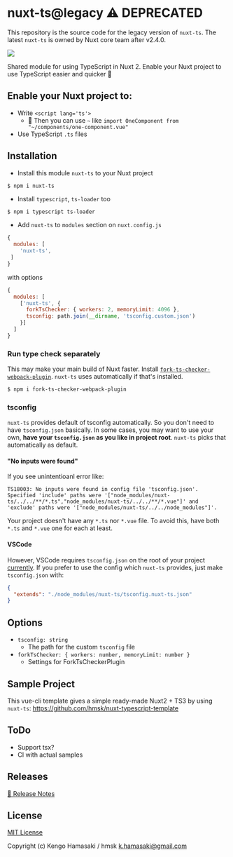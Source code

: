 # nuxt-ts@legacy ⚠️ DEPRECATED

This repository is the source code for the legacy version of `nuxt-ts`.
The latest `nuxt-ts` is owned by Nuxt core team after v2.4.0.

[![](https://img.shields.io/npm/v/nuxt-ts/legacy.svg?style=for-the-badge)](https://www.npmjs.com/package/nuxt-ts)


Shared module for using TypeScript in Nuxt 2.
Enable your Nuxt project to use TypeScript easier and quicker 🍲

## Enable your Nuxt project to:

- Write `<script lang='ts'>`
  - 🔮 Then you can use `~` like `import OneComponent from "~/components/one-component.vue"`
- Use TypeScript `.ts` files

## Installation

- Install this module `nuxt-ts` to your Nuxt project

```sh
$ npm i nuxt-ts
```

- Install `typescript`, `ts-loader` too

```
$ npm i typescript ts-loader
```

- Add `nuxt-ts` to `modules` section on `nuxt.config.js`

```js
{
  modules: [
    'nuxt-ts',
 ]
}
```

with options

```js
{
  modules: [
    ['nuxt-ts', {
      forkTsChecker: { workers: 2, memoryLimit: 4096 },
      tsconfig: path.join(__dirname, 'tsconfig.custom.json')
    }]
  ]
}
```

### Run type check separately

This may make your main build of Nuxt faster. Install [`fork-ts-checker-webpack-plugin`](https://github.com/Realytics/fork-ts-checker-webpack-plugin). `nuxt-ts` uses automatically if that's installed.

```sh
$ npm i fork-ts-checker-webpack-plugin
```

### tsconfig

`nuxt-ts` provides default of tsconfig automatically. So you don't need to have `tsconfig.json` basically. In some cases, you may want to use your own, **have your `tsconfig.json` as you like in project root**. `nuxt-ts` picks that automatically as default. 

#### "No inputs were found"

If you see unintentioanl error like:

```
TS18003: No inputs were found in config file 'tsconfig.json'. Specified 'include' paths were '["node_modules/nuxt-ts/../../**/*.ts","node_modules/nuxt-ts/../../**/*.vue"]' and 'exclude' paths were '["node_modules/nuxt-ts/../../node_modules"]'.
```

Your project doesn't have any `*.ts` nor `*.vue` file. To avoid this, have both `*.ts` and `*.vue` one for each at least. 

#### VSCode

However, VSCode requires `tsconfig.json` on the root of your project [currently](https://github.com/Microsoft/vscode/issues/12463). If you prefer to use the config which `nuxt-ts` provides, just make `tsconfig.json` with:

```json
{
  "extends": "./node_modules/nuxt-ts/tsconfig.nuxt-ts.json"
}
```

## Options

- `tsconfig: string`
  - The path for the custom `tsconfig` file
- `forkTsChecker: { workers: number, memoryLimit: number }`
  - Settings for ForkTsCheckerPlugin

## Sample Project

This vue-cli template gives a simple ready-made Nuxt2 + TS3 by using `nuxt-ts`: https://github.com/hmsk/nuxt-typescript-template

## ToDo

- Support tsx?
- CI with actual samples

## Releases

[📖 Release Notes](./CHANGELOG.md)

## License

[MIT License](./LICENSE)

Copyright (c) Kengo Hamasaki / hmsk <k.hamasaki@gmail.com>
